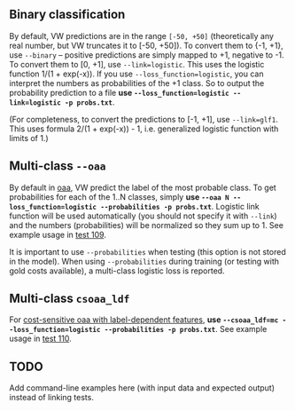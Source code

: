 ## Binary classification
By default, VW predictions are in the range `[-50, +50]` (theoretically any real number, but VW truncates it to [-50, +50]).
To convert them to {-1, +1}, use `--binary` – positive predictions are simply mapped to +1, negative to -1.
To convert them to [0, +1], use `--link=logistic`. This uses the logistic function 1/(1 + exp(-x)). If you use `--loss_function=logistic`, you can interpret the numbers as probabilities of the +1 class. So to output the probability prediction to a file **use `--loss_function=logistic --link=logistic -p probs.txt`**.

(For completeness, to convert the predictions to [-1, +1], use `--link=glf1`. This uses formula 2/(1 + exp(-x)) - 1, i.e. generalized logistic function with limits of 1.)

## Multi-class `--oaa`
By default in [oaa](One-Against-All-%28oaa%29-multi-class-example), VW predict the label of the most probable class.
To get probabilities for each of the 1..N classes, simply **use `--oaa N --loss_function=logistic --probabilities -p probs.txt`**.
Logistic link function will be used automatically (you should not specify it with `--link`) and the numbers (probabilities) will be normalized so they sum up to 1.
See example usage in [test 109](https://github.com/JohnLangford/vowpal_wabbit/blob/41befcc1fb86c4aaf5e96f91c0cf4427218ea4fe/test/RunTests#L1357).

It is important to use `--probabilities` when testing (this option is not stored in the model).
When using `--probabilities` during training (or testing with gold costs available), a multi-class logistic loss is reported.

## Multi-class `csoaa_ldf`
For [cost-sensitive oaa with label-dependent features](http://www.umiacs.umd.edu/~hal/tmp/multiclassVW.html), 
**use `--csoaa_ldf=mc --loss_function=logistic --probabilities -p probs.txt`**.
See example usage in [test 110](https://github.com/JohnLangford/vowpal_wabbit/blob/41befcc1fb86c4aaf5e96f91c0cf4427218ea4fe/test/RunTests#L1362).

## TODO
Add command-line examples here (with input data and expected output) instead of linking tests.